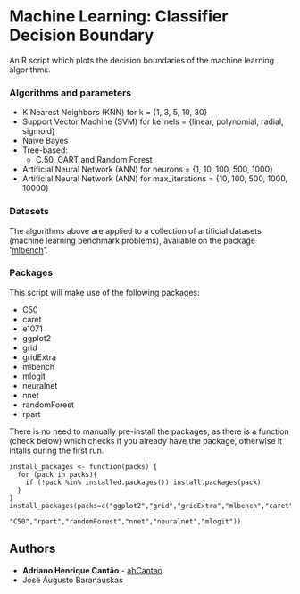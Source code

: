 # Machine Learning: Classifier Decision Boundary
An R script which plots the decision boundaries of the machine learning algorithms.

### Algorithms and parameters
 * K Nearest Neighbors (KNN) for k = {1, 3, 5, 10, 30}
 * Support Vector Machine (SVM) for kernels = {linear, polynomial, radial, sigmoid}
 * Naive Bayes
 * Tree-based:
   * C.50, CART and Random Forest
 * Artificial Neural Network (ANN) for neurons = {1, 10, 100, 500, 1000}
 * Artificial Neural Network (ANN) for max_iterations = {10, 100, 500, 1000, 10000}

### Datasets
The algorithms above are applied to a collection of artificial datasets (machine learning benchmark problems), available on the package '[mlbench](https://cran.r-project.org/web/packages/mlbench/mlbench.pdf)'.
 
### Packages
This script will make use of the following packages:
 * C50
 * caret
 * e1071
 * ggplot2
 * grid
 * gridExtra
 * mlbench
 * mlogit
 * neuralnet
 * nnet
 * randomForest
 * rpart

There is no need to manually pre-install the packages, as there is a function (check below) which checks if you already have the package, otherwise it intalls during the first run.

```
install_packages <- function(packs) {
  for (pack in packs){
    if (!pack %in% installed.packages()) install.packages(pack)
  }
}
install_packages(packs=c("ggplot2","grid","gridExtra","mlbench","caret","e1071",
                        "C50","rpart","randomForest","nnet","neuralnet","mlogit"))
```

## Authors
* **Adriano Henrique Cantão** - [ahCantao](https://github.com/ahcantao)
* José Augusto Baranauskas
